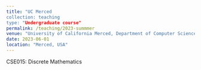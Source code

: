 ```yaml
---
title: "UC Merced
collection: teaching
type: "Undergraduate course"
permalink: /teaching/2023-summmer
venue: "University of California Merced, Department of Computer Science and Engineering"
date: 2023-06-01
location: "Merced, USA"
---
```


CSE015: Discrete Mathematics

